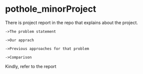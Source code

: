# pothole_minorProject
There is project report in the repo that explains about the project.

    ->The problem statement

    ->Our apprach

    ->Previous approaches for that problem

    ->Comparison



Kindly, refer to the report
